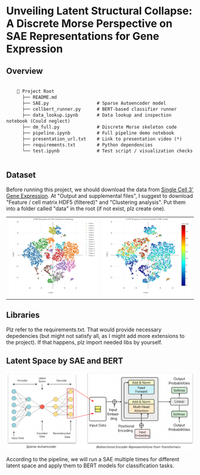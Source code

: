 # Unveiling Latent Structural Collapse: A Discrete Morse Perspective on SAE Representations for Gene Expression

## Overview
<pre>
  <code>
    📁 Project Root
      ├── README.md                
      ├── SAE.py                  # Sparse Autoencoder model 
      ├── cellbert_runner.py      # BERT-based classifier runner
      ├── data_lookup.ipynb       # Data lookup and inspection notebook (Could neglect)
      ├── dm_full.py              # Discrete Morse skeleton code
      ├── pipeline.ipynb          # Full pipeline demo notebook 
      ├── presentation_url.txt    # Link to presentation video (*)
      ├── requirements.txt        # Python dependencies
      └── test.ipynb              # Test script / visualization checks
  </code>
</pre>

## Dataset
Before running this project, we should download the data from [Single Cell 3' Gene Expression]([https://example.com/myreport.pdf](https://www.10xgenomics.com/datasets/pbm-cs-from-a-healthy-donor-whole-transcriptome-analysis-3-1-standard-4-0-0)).
At "Output and supplemental files", I suggest to download "Feature / cell matrix HDF5 (filtered)" and "Clustering analysis". Put them into a folder called "data" in the root (if not exist, plz create one).
<p align="center">
  <table>
    <tr>
      <td><img src="images/newplot.png" alt="t-SNE Projection of Cells Colored by Clustering" width="400"/>
      <td><img src="images/newplotden.png" alt="t-SNE Projection of Cells Colored by UMI Counts" width="400"/>
    </tr>
  </table>
</p>

## Libraries
Plz refer to the requirements.txt. That would provide necessary depedencies (but might not satisfy all, as I might add more extensions to the project). If that happens, plz import needed libs by yourself.

## Latent Space by SAE and BERT
<p align="center">
  <img src="images/struct.png" alt="Pipeline Overview: SAE + BERT" width="800"/>
</p>
According to the pipeline, we will run a SAE multiple times for different latent space and apply them to BERT models for classification tasks. 



